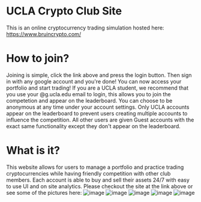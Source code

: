 # UCLA Crypto Club Site
This is an online cryptocurrency trading simulation hosted here: https://www.bruincrypto.com/
# How to join?
Joining is simple, click the link above and press the login button. Then sign in with any google account and you're done! You can now access your portfolio and start trading! If you are a UCLA student, we recommend that you use your @g.ucla.edu email to login, this allows you to join the competetion and appear on the leaderboard. You can choose to be anonymous at any time under your account settings. Only UCLA accounts appear on the leaderboard to prevent users creating multiple accounts to influence the competition. All other users are given Guest accounts with the exact same functionality except they don't appear on the leaderboard.
# What is it?
This website allows for users to manage a portfolio and practice trading cryptocurrencies while having friendly competition with other club members. Each account is able to buy and sell their assets 24/7 with easy to use UI and on site analytics. Please checkout the site at the link above or see some of the pictures here:
![image](https://user-images.githubusercontent.com/35084309/230800373-e0ea8a85-4337-4779-8f30-a6d95ec70d14.png)
![image](https://user-images.githubusercontent.com/35084309/230800171-fe9b3853-1b61-46ac-8c0a-edc9086659bb.png)
![image](https://user-images.githubusercontent.com/35084309/230800153-9f398b9b-0afa-4faa-8ff4-b4549a47f946.png)
![image](https://user-images.githubusercontent.com/35084309/230800195-55e2058a-4176-4808-a233-88f3e14d8545.png)
![image](https://user-images.githubusercontent.com/35084309/230800211-bb43a2b8-ddbd-4e2f-9fb3-54405d2f5b60.png)

